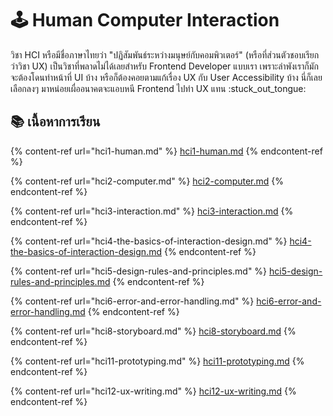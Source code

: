 # 🕹 Human Computer Interaction

วิชา HCI หรือมีชื่อภาษาไทยว่า "ปฏิสัมพันธ์ระหว่างมนุษย์กับคอมพิวเตอร์" (หรือที่ส่วนตัวชอบเรียกว่าวิชา UX) เป็นวิชาที่พลาดไม่ได้เลยสำหรับ Frontend Developer แบบเรา เพราะลำพังเราก็มักจะต้องโดนทำหน้าที่ UI บ้าง หรือก็ต้องคอยตามแก้เรื่อง UX กับ User Accessibility บ้าง นี่ก็เลยเลือกลงๆ มาหน่อยเผื่ออนาคตจะแอบหนี Frontend ไปทำ UX แทน :stuck\_out\_tongue:

## :books: เนื้อหาการเรียน

{% content-ref url="hci1-human.md" %}
[hci1-human.md](hci1-human.md)
{% endcontent-ref %}

{% content-ref url="hci2-computer.md" %}
[hci2-computer.md](hci2-computer.md)
{% endcontent-ref %}

{% content-ref url="hci3-interaction.md" %}
[hci3-interaction.md](hci3-interaction.md)
{% endcontent-ref %}

{% content-ref url="hci4-the-basics-of-interaction-design.md" %}
[hci4-the-basics-of-interaction-design.md](hci4-the-basics-of-interaction-design.md)
{% endcontent-ref %}

{% content-ref url="hci5-design-rules-and-principles.md" %}
[hci5-design-rules-and-principles.md](hci5-design-rules-and-principles.md)
{% endcontent-ref %}

{% content-ref url="hci6-error-and-error-handling.md" %}
[hci6-error-and-error-handling.md](hci6-error-and-error-handling.md)
{% endcontent-ref %}

{% content-ref url="hci8-storyboard.md" %}
[hci8-storyboard.md](hci8-storyboard.md)
{% endcontent-ref %}

{% content-ref url="hci11-prototyping.md" %}
[hci11-prototyping.md](hci11-prototyping.md)
{% endcontent-ref %}

{% content-ref url="hci12-ux-writing.md" %}
[hci12-ux-writing.md](hci12-ux-writing.md)
{% endcontent-ref %}
